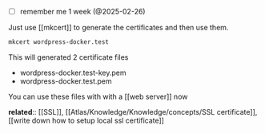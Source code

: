 
- [ ] remember me 1 week (@2025-02-26)

Just use [[mkcert]] to generate the certificates and then use them.

```bash
mkcert wordpress-docker.test
```

This will generated 2 certificate files
- wordpress-docker.test-key.pem
- wordpress-docker.test.pem

You can use these files with with a [[web server]] now

**related**:: [[SSL]], [[Atlas/Knowledge/Knowledge/concepts/SSL certificate]], [[write down how to setup local ssl certificate]]